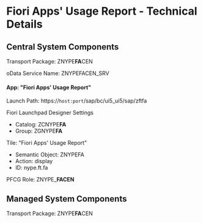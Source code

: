 # Fiori Apps' Usage Report - Technical Details

## Central System Components

Transport Package: ZNYPE**FA**CEN

oData Service Name: ZNYPEFACEN_SRV

#### App: "Fiori Apps' Usage Report"

Launch Path: https://`host:port`/sap/bc/ui5_ui5/sap/zftfa

Fiori Launchpad Designer Settings<br>
* Catalog: ZCNYPE**FA**
* Group: ZGNYPE**FA**

Tile: "Fiori Apps' Usage Report"<br>
* Semantic Object: ZNYPEFA
* Action: display
* ID: nype.ft.fa

PFCG Role: ZNYPE_**FACEN**
## Managed System Components

Transport Package: ZNYPE**FA**CEN